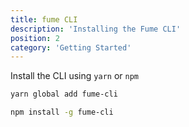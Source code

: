```yaml
---
title: fume CLI
description: 'Installing the Fume CLI'
position: 2
category: 'Getting Started'
---
```




Install the CLI using `yarn` or `npm`

<code-group>
  <code-block label="Yarn" active>

  ```bash
  yarn global add fume-cli
  ```

  </code-block>
  <code-block label="NPM">

  ```bash
  npm install -g fume-cli
  ```

  </code-block>
</code-group>
